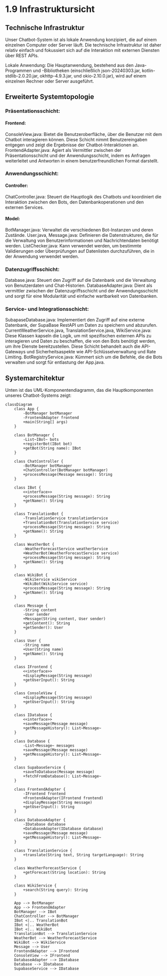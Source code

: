 # 1.9 Infrastruktursicht
## Technische Infrastruktur

Unser Chatbot-System ist als lokale Anwendung konzipiert, die auf einem einzelnen Computer oder Server läuft. Die technische Infrastruktur ist daher relativ einfach und fokussiert sich auf die Interaktion mit externen Diensten über REST APIs.

Lokale Anwendung: Die Hauptanwendung, bestehend aus den Java-Programmen und -Bibliotheken (einschließlich json-20240303.jar, kotlin-stdlib-2.0.20.jar, okhttp-4.9.3.jar, und okio-2.10.0.jar), wird auf einem einzelnen Rechner oder Server ausgeführt.

## Erweiterte Systemtopologie

### Präsentationsschicht:
#### Frontend:
ConsoleView.java: 
Bietet die Benutzeroberfläche, über die Benutzer mit dem Chatbot interagieren können. Diese Schicht nimmt Benutzereingaben entgegen und zeigt die Ergebnisse der Chatbot-Interaktionen an.
FrontendAdapter.java: 
Agiert als Vermittler zwischen der Präsentationsschicht und der Anwendungsschicht, indem es Anfragen weiterleitet und Antworten in einem benutzerfreundlichen Format darstellt.

### Anwendungsschicht:
#### Controller:
ChatController.java: 
Steuert die Hauptlogik des Chatbots und koordiniert die Interaktion zwischen den Bots, den Datenbankoperationen und den externen Services.
#### Model:
BotManager.java: 
Verwaltet die verschiedenen Bot-Instanzen und deren Zustände.
User.java, Message.java: 
Definieren die Datenstrukturen, die für die Verwaltung von Benutzerinformationen und Nachrichtendaten benötigt werden.
ListChecker.java: 
Kann verwendet werden, um bestimmte Validierungen oder Überprüfungen auf Datenlisten durchzuführen, die in der Anwendung verwendet werden.


### Datenzugriffsschicht:
Database.java: 
Steuert den Zugriff auf die Datenbank und die Verwaltung von Benutzerdaten und Chat-Historien.
DatabaseAdapter.java:
Dient als vermittler zwischen der Datenzugriffsschicht und der Anwendungsschicht und sorgt für eine Modularität und einfache wartbarkeit von Datenbanken.

### Service- und Integrationsschicht:
SubapaseDatabase.java: 
Implementiert den Zugriff auf eine externe Datenbank, der SupaBase RestAPI um Daten zu speichern und abzurufen.
CurrentWeatherService.java, TranslationService.java, WikiService.java: 
Diese Klassen kapseln die Logik, um mit spezifischen externen APIs zu interagieren und Daten zu beschaffen, die von den Bots benötigt werden, um ihre Dienste bereitzustellen. Diese Schicht behandelt auch die API-Gateways und Sicherheitsaspekte wie API-Schlüsselverwaltung und Rate Limiting.
BotRegistryService.java: 
Kümmert sich um die Befehle, die die Bots verwalten und sorgt für entlastung der App.java.

## Systemarchitektur

Unten ist das UML-Komponentendiagramm, das die Hauptkomponenten unseres Chatbot-Systems zeigt:
```mermaid
classDiagram
    class App {
        -BotManager botManager
        -FrontendAdapter frontend
        +main(String[] args)
    }

    class BotManager {
        -List~IBot~ bots
        +registerBot(IBot bot)
        +getBot(String name): IBot
    }

    class ChatController {
        -BotManager botManager
        +ChatController(BotManager botManager)
        +processMessage(Message message): String
    }

    class IBot {
        <<interface>>
        +processMessage(String message): String
        +getName(): String
    }

    class TranslationBot {
        -TranslationService translationService
        +TranslationBot(TranslationService service)
        +processMessage(String message): String
        +getName(): String
    }

    class WeatherBot {
        -WeatherForecastService weatherService
        +WeatherBot(WeatherForecastService service)
        +processMessage(String message): String
        +getName(): String
    }

    class WikiBot {
        -WikiService wikiService
        +WikiBot(WikiService service)
        +processMessage(String message): String
        +getName(): String
    }

    class Message {
        -String content
        -User sender
        +Message(String content, User sender)
        +getContent(): String
        +getSender(): User
    }

    class User {
        -String name
        +User(String name)
        +getName(): String
    }

    class IFrontend {
        <<interface>>
        +displayMessage(String message)
        +getUserInput(): String
    }

    class ConsoleView {
        +displayMessage(String message)
        +getUserInput(): String
    }

    class IDatabase {
        <<interface>>
        +saveMessage(Message message)
        +getMessageHistory(): List~Message~
    }

    class Database {
        -List~Message~ messages
        +saveMessage(Message message)
        +getMessageHistory(): List~Message~
    }

    class SupabaseService {
        +saveToDatabase(Message message)
        +fetchFromDatabase(): List~Message~
    }

    class FrontendAdapter {
        -IFrontend frontend
        +FrontendAdapter(IFrontend frontend)
        +displayMessage(String message)
        +getUserInput(): String
    }

    class DatabaseAdapter {
        -IDatabase database
        +DatabaseAdapter(IDatabase database)
        +saveMessage(Message message)
        +getMessageHistory(): List~Message~
    }

    class TranslationService {
        +translate(String text, String targetLanguage): String
    }

    class WeatherForecastService {
        +getForecast(String location): String
    }

    class WikiService {
        +search(String query): String
    }

    App --> BotManager
    App --> FrontendAdapter
    BotManager --> IBot
    ChatController --> BotManager
    IBot <|.. TranslationBot
    IBot <|.. WeatherBot
    IBot <|.. WikiBot
    TranslationBot --> TranslationService
    WeatherBot --> WeatherForecastService
    WikiBot --> WikiService
    Message --> User
    FrontendAdapter --> IFrontend
    ConsoleView --> IFrontend
    DatabaseAdapter --> IDatabase
    Database --> IDatabase
    SupabaseService --> IDatabase
